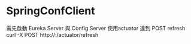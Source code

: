 # SpringConfClient
需先啟動 Eureka Server 與 Config Server
使用actuator 達到 POST refresh
curl -X POST http://<conf-client>:<port>/actuator/refresh

